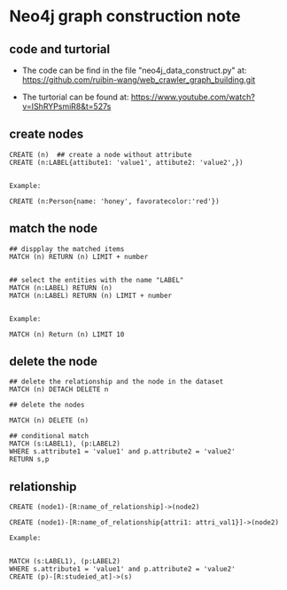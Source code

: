 # Neo4j graph construction note

## code and turtorial

* The code can be find in the file "neo4j_data_construct.py" at: https://github.com/ruibin-wang/web_crawler_graph_building.git

* The turtorial can be found at: https://www.youtube.com/watch?v=IShRYPsmiR8&t=527s 



## create nodes

```neo4j
CREATE (n)  ## create a node without attribute
CREATE (n:LABEL{attibute1: 'value1', attibute2: 'value2',}) 


Example:

CREATE (n:Person{name: 'honey', favoratecolor:'red'})

```




## match the node


```neo4j
## dispplay the matched items
MATCH (n) RETURN (n) LIMIT + number  


## select the entities with the name "LABEL"
MATCH (n:LABEL) RETURN (n)
MATCH (n:LABEL) RETURN (n) LIMIT + number 


Example:

MATCH (n) Return (n) LIMIT 10 

```


## delete the node

```
## delete the relationship and the node in the dataset
MATCH (n) DETACH DELETE n 

## delete the nodes

MATCH (n) DELETE (n)

## conditional match
MATCH (s:LABEL1), (p:LABEL2) 
WHERE s.attribute1 = 'value1' and p.attribute2 = 'value2'  
RETURN s,p

```


## relationship 

```
CREATE (node1)-[R:name_of_relationship]->(node2) 

CREATE (node1)-[R:name_of_relationship{attri1: attri_val1}]->(node2) 

Example:


MATCH (s:LABEL1), (p:LABEL2) 
WHERE s.attribute1 = 'value1' and p.attribute2 = 'value2'
CREATE (p)-[R:studeied_at]->(s)



```






